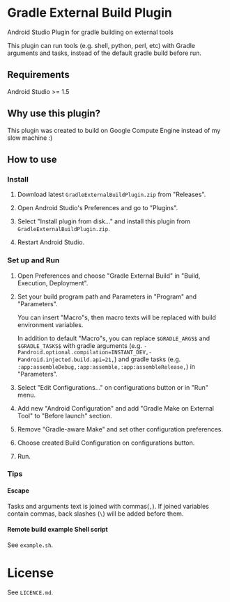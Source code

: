 # Gradle External Build Plugin

Android Studio Plugin for gradle building on external tools

This plugin can run tools (e.g. shell, python, perl, etc) with Gradle arguments and tasks, instead of the default gradle build before run.

## Requirements

Android Studio >= 1.5

## Why use this plugin?

This plugin was created to build on Google Compute Engine instead of my slow machine :)

## How to use

### Install

1. Download latest `GradleExternalBuildPlugin.zip` from "Releases".

2. Open Android Studio's Preferences and go to "Plugins".

3. Select "Install plugin from disk..." and install this plugin from `GradleExternalBuildPlugin.zip`.

4. Restart Android Studio.

### Set up and Run

1. Open Preferences and choose "Gradle External Build" in "Build, Execution, Deployment".

2. Set your build program path and Parameters in "Program" and "Parameters".

    You can insert "Macro"s, then macro texts will be replaced with build environment variables.

    In addition to default "Macro"s, you can replace `$GRADLE_ARGS$` and `$GRADLE_TASKS$` with gradle arguments (e.g. `-Pandroid.optional.compilation=INSTANT_DEV,-Pandroid.injected.build.api=21,`) and gradle tasks (e.g. `:app:assembleDebug,:app:assemble,:app:assembleRelease,`) in "Parameters".

3. Select "Edit Configurations..." on configurations button or in "Run" menu.

4. Add new "Android Configuration" and add "Gradle Make on External Tool" to "Before launch" section.

5. Remove "Gradle-aware Make" and set other configuration preferences.

6. Choose created Build Configuration on configurations button.

7. Run.

### Tips

#### Escape

Tasks and arguments text is joined with commas(`,`). If joined variables contain commas, back slashes (`\`) will be added before them.

#### Remote build example Shell script

See `example.sh`.

# License

See `LICENCE.md`.

